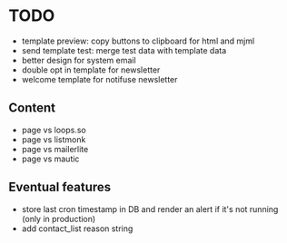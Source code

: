 # TODO

- template preview: copy buttons to clipboard for html and mjml
- send template test: merge test data with template data
- better design for system email
- double opt in template for newsletter
- welcome template for notifuse newsletter

## Content

- page vs loops.so
- page vs listmonk
- page vs mailerlite
- page vs mautic

## Eventual features

- store last cron timestamp in DB and render an alert if it's not running (only in production)
- add contact_list reason string
